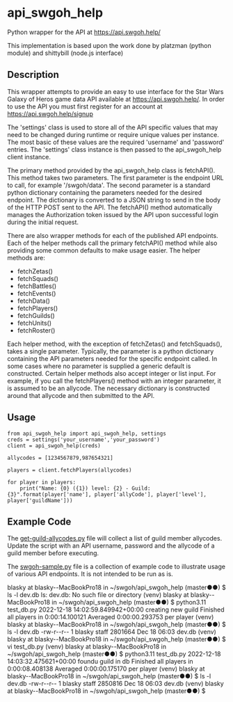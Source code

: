# api_swgoh_help
Python wrapper for the API at https://api.swgoh.help/

This implementation is based upon the work done by platzman (python module) and 
shittybill (node.js interface)

## Description

This wrapper attempts to provide an easy to use interface for the Star Wars Galaxy 
of Heros game data API available at https://api.swgoh.help/. In order to use the API
you must first register for an account at https://api.swgoh.help/signup

The 'settings' class is used to store all of the API specific values that may need
to be changed during runtime or require unique values per instance. The most basic
of these values are the required 'username' and 'password' entries. The 'settings'
class instance is then passed to the api_swgoh_help client instance.

The primary method provided by the api_swgoh_help class is fetchAPI(). This method
takes two parameters. The first parameter is the endpoint URL to call, for example 
'/swgoh/data'. The second parameter is a standard python dictionary containing the
parameters needed for the desired endpoint. The dictionary is converted to a JSON 
string to send in the body of the HTTP POST sent to the API. The fetchAPI() method
automatically manages the Authorization token issued by the API upon successful
login during the initial request.

There are also wrapper methods for each of the published API endpoints. Each of 
the helper methods call the primary fetchAPI() method while also providing some
common defaults to make usage easier. The helper methods are:

- fetchZetas()
- fetchSquads()
- fetchBattles()
- fetchEvents()
- fetchData()
- fetchPlayers()
- fetchGuilds()
- fetchUnits()
- fetchRoster()

Each helper method, with the exception of fetchZetas() and fetchSquads(), takes a single
parameter. Typically, the parameter is a python dictionary containing the API parameters
needed for the specific endpoint called. In some cases where no parameter is supplied
a generic default is constructed. Certain helper methods also accept integer or list
input. For example, if you call the fetchPlayers() method with an integer parameter,
it is assumed to be an allycode. The necessary dictionary is constructed around that
allycode and then submitted to the API.

## Usage

```
from api_swgoh_help import api_swgoh_help, settings
creds = settings('your_username','your_password')
client = api_swgoh_help(creds)

allycodes = [1234567879,987654321]

players = client.fetchPlayers(allycodes)

for player in players:
    print("Name: {0} ({1}) level: {2} - Guild: {3}".format(player['name'], player['allyCode'], player['level'], player['guildName']))
```

## Example Code

The [get-guild-allycodes.py](examples/get-guild-allycodes.py) file will collect a list of
guild member allycodes. Update the script with an API username, password and the allycode of
a guild member before executing.

The [swgoh-sample.py](examples/swgoh-example.py) file is a collection of example code to illustrate
usage of various API endpoints. It is not intended to be run as is. 


blasky at blasky--MacBookPro18 in ~/swgoh/api_swgoh_help (master●●)
$ ls -l dev.db
ls: dev.db: No such file or directory
(venv)
blasky at blasky--MacBookPro18 in ~/swgoh/api_swgoh_help (master●●)
$ python3.11 test_db.py
2022-12-18 14:02:59.849942+00:00
creating new guild
Finished all players in 0:00:14.100121
Averaged 0:00:00.293753 per player
(venv)
blasky at blasky--MacBookPro18 in ~/swgoh/api_swgoh_help (master●●)
$ ls -l dev.db
-rw-r--r--  1 blasky  staff  2801664 Dec 18 06:03 dev.db
(venv)
blasky at blasky--MacBookPro18 in ~/swgoh/api_swgoh_help (master●●)
$ vi test_db.py
(venv)
blasky at blasky--MacBookPro18 in ~/swgoh/api_swgoh_help (master●●)
$ python3.11 test_db.py
2022-12-18 14:03:32.475621+00:00
foundu guild in db
Finished all players in 0:00:08.408138
Averaged 0:00:00.175170 per player
(venv)
blasky at blasky--MacBookPro18 in ~/swgoh/api_swgoh_help (master●●)
$ ls -l dev.db
-rw-r--r--  1 blasky  staff  2850816 Dec 18 06:03 dev.db
(venv)
blasky at blasky--MacBookPro18 in ~/swgoh/api_swgoh_help (master●●)
$
